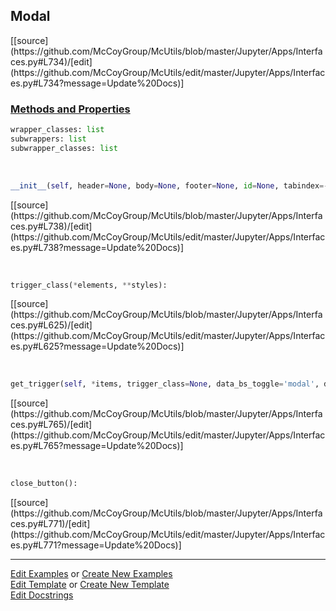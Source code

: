 ## <a id="McUtils.Jupyter.Apps.Interfaces.Modal">Modal</a> 
<div class="docs-source-link" markdown="1">
[[source](https://github.com/McCoyGroup/McUtils/blob/master/Jupyter/Apps/Interfaces.py#L734)/[edit](https://github.com/McCoyGroup/McUtils/edit/master/Jupyter/Apps/Interfaces.py#L734?message=Update%20Docs)]
</div>



<div class="collapsible-section">
 <div class="collapsible-section collapsible-section-header" markdown="1">
 
### <a class="collapse-link" data-toggle="collapse" href="#methods">Methods and Properties</a> <a class="float-right" data-toggle="collapse" href="#methods"><i class="fa fa-chevron-down"></i></a>

 </div>
 <div class="collapsible-section collapsible-section-body collapse" id="methods" markdown="1">

```python
wrapper_classes: list
subwrappers: list
subwrapper_classes: list
```
<a id="McUtils.Jupyter.Apps.Interfaces.Modal.__init__" class="docs-object-method">&nbsp;</a> 
```python
__init__(self, header=None, body=None, footer=None, id=None, tabindex=-1, **attrs): 
```
<div class="docs-source-link" markdown="1">
[[source](https://github.com/McCoyGroup/McUtils/blob/master/Jupyter/Apps/Interfaces.py#L738)/[edit](https://github.com/McCoyGroup/McUtils/edit/master/Jupyter/Apps/Interfaces.py#L738?message=Update%20Docs)]
</div>

<a id="McUtils.Jupyter.JHTML.JHTML.JHTML.Bootstrap.Button" class="docs-object-method">&nbsp;</a> 
```python
trigger_class(*elements, **styles): 
```
<div class="docs-source-link" markdown="1">
[[source](https://github.com/McCoyGroup/McUtils/blob/master/Jupyter/Apps/Interfaces.py#L625)/[edit](https://github.com/McCoyGroup/McUtils/edit/master/Jupyter/Apps/Interfaces.py#L625?message=Update%20Docs)]
</div>

<a id="McUtils.Jupyter.Apps.Interfaces.Modal.get_trigger" class="docs-object-method">&nbsp;</a> 
```python
get_trigger(self, *items, trigger_class=None, data_bs_toggle='modal', data_bs_target=None, **attrs): 
```
<div class="docs-source-link" markdown="1">
[[source](https://github.com/McCoyGroup/McUtils/blob/master/Jupyter/Apps/Interfaces.py#L765)/[edit](https://github.com/McCoyGroup/McUtils/edit/master/Jupyter/Apps/Interfaces.py#L765?message=Update%20Docs)]
</div>

<a id="McUtils.Jupyter.Apps.Interfaces.Modal.close_button" class="docs-object-method">&nbsp;</a> 
```python
close_button(): 
```
<div class="docs-source-link" markdown="1">
[[source](https://github.com/McCoyGroup/McUtils/blob/master/Jupyter/Apps/Interfaces.py#L771)/[edit](https://github.com/McCoyGroup/McUtils/edit/master/Jupyter/Apps/Interfaces.py#L771?message=Update%20Docs)]
</div>

 </div>
</div>




___

[Edit Examples](https://github.com/McCoyGroup/McUtils/edit/gh-pages/ci/examples/McUtils/Jupyter/Apps/Interfaces/Modal.md) or 
[Create New Examples](https://github.com/McCoyGroup/McUtils/new/gh-pages/?filename=ci/examples/McUtils/Jupyter/Apps/Interfaces/Modal.md) <br/>
[Edit Template](https://github.com/McCoyGroup/McUtils/edit/gh-pages/ci/docs/McUtils/Jupyter/Apps/Interfaces/Modal.md) or 
[Create New Template](https://github.com/McCoyGroup/McUtils/new/gh-pages/?filename=ci/docs/templates/McUtils/Jupyter/Apps/Interfaces/Modal.md) <br/>
[Edit Docstrings](https://github.com/McCoyGroup/McUtils/edit/master/Jupyter/Apps/Interfaces.py#L734?message=Update%20Docs)